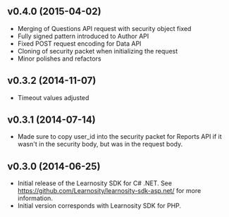 ## v0.4.0 (2015-04-02)

* Merging of Questions API request with security object fixed
* Fully signed pattern introduced to Author API
* Fixed POST request encoding for Data API
* Cloning of security packet when initializing the request
* Minor polishes and refactors

## v0.3.2 (2014-11-07)

* Timeout values adjusted

## v0.3.1 (2014-07-14)

* Made sure to copy user_id into the security packet for Reports API if it wasn't in the security body, but was in the request body.

## v0.3.0 (2014-06-25)

* Initial release of the Learnosity SDK for C# .NET. See <https://github.com/Learnosity/learnosity-sdk-asp.net/> for more information.
* Initial version corresponds with Learnosity SDK for PHP.
